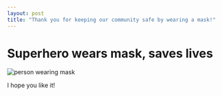```yaml
---
layout: post
title: "Thank you for keeping our community safe by wearing a mask!"
---
```


# Superhero wears mask, saves lives

![person wearing mask](/MaskOn/assets/17012021_111356.jpg "Test")

I hope you like it!
